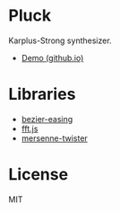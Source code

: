 # Pluck
Karplus-Strong synthesizer.

- [Demo (github.io)](https://ryukau.github.io/Pluck/)

# Libraries
- [bezier-easing](https://github.com/gre/bezier-easing)
- [fft.js](https://github.com/indutny/fft.js)
- [mersenne-twister](https://github.com/boo1ean/mersenne-twister)

# License
MIT
